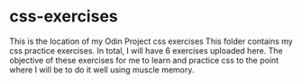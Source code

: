 # css-exercises
This is the location of my Odin Project css exercises
This folder contains my css practice exercises. In total, I will have 6 exercises uploaded here. The objective of these exercises for me to learn and practice css to the point where I will be to do it well using muscle memory.
